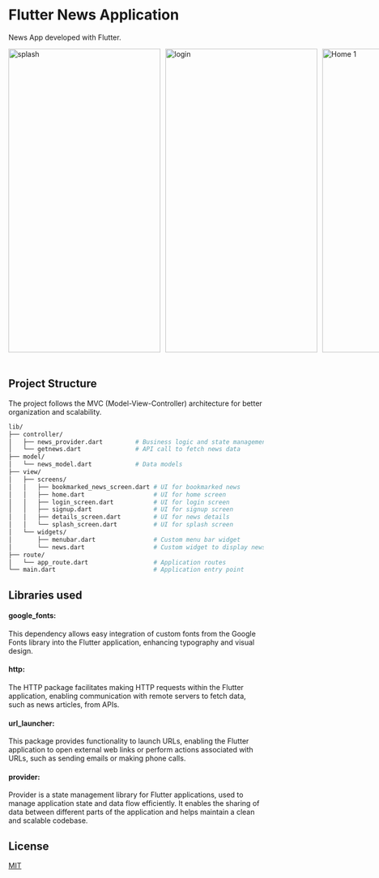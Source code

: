 # Flutter News Application

News App developed with Flutter.

 
<div style="display: flex; margin-bottom: 20px;">
    <img src="https://github.com/ChouguleAnkita13/Flutter_News_App/assets/155567405/4552e662-e92b-49a8-bd01-26f0711bad6d" alt="splash" style="margin-right: 10px; margin-bottom: 20px;" width="300" height="600">
    <img src="https://github.com/ChouguleAnkita13/Flutter_News_App/assets/155567405/4552e662-e92b-49a8-bd01-26f0711bad6d" alt="login" style="margin-right: 10px; margin-bottom: 20px;" width="300" height="600">
 <img src="https://github.com/ChouguleAnkita13/Flutter_News_App/assets/155567405/9f671095-bc53-40e2-b10d-ad0395bec7bf" alt="Home 1" style="margin-right: 10px; margin-bottom: 20px;" width="300" height="600">
    <img src="https://github.com/ChouguleAnkita13/Flutter_News_App/assets/155567405/80bec03f-0af4-4d7b-9106-5e70ac783b69" alt="Bookmark 2" style="margin-right: 10px;" width="300" height="600">
 <img src="https://github.com/ChouguleAnkita13/Flutter_News_App/assets/155567405/1760e300-9d3e-4f62-ae6d-305490f32af3" alt="Home 2" style="margin-right: 10px;" width="300" height="600">
 <img src="https://github.com/ChouguleAnkita13/Flutter_News_App/assets/155567405/8890f9d4-9878-4cde-bc92-f8d4b564a049" alt="Bookmark 2" style="margin-right: 10px;" width="300" height="600">
 
 
   
</div>



## Project Structure

The project follows the MVC (Model-View-Controller) architecture for better organization and scalability.

```bash
lib/
├── controller/
│   ├── news_provider.dart         # Business logic and state management
│   └── getnews.dart               # API call to fetch news data
├── model/
│   └── news_model.dart            # Data models
├── view/
│   ├── screens/
│   │   ├── bookmarked_news_screen.dart # UI for bookmarked news
│   │   ├── home.dart                   # UI for home screen
│   │   ├── login_screen.dart           # UI for login screen
│   │   ├── signup.dart                 # UI for signup screen
│   │   ├── details_screen.dart         # UI for news details
│   │   └── splash_screen.dart          # UI for splash screen
│   └── widgets/
│       ├── menubar.dart                # Custom menu bar widget
│       └── news.dart                   # Custom widget to display news articles
├── route/
│   └── app_route.dart                  # Application routes
└── main.dart                           # Application entry point
```

## Libraries used

#### google_fonts:
 This dependency allows easy integration of custom fonts from the Google Fonts library into the Flutter application, enhancing typography and visual design.

#### http:
 The HTTP package facilitates making HTTP requests within the Flutter application, enabling communication with remote servers to fetch data, such as news articles, from APIs.

#### url_launcher:
 This package provides functionality to launch URLs, enabling the Flutter application to open external web links or perform actions associated with URLs, such as sending emails or making phone calls.

#### provider: 
Provider is a state management library for Flutter applications, used to manage application state and data flow efficiently. It enables the sharing of data between different parts of the application and helps maintain a clean and scalable codebase.

## License

[MIT](https://choosealicense.com/licenses/mit/)

